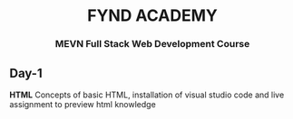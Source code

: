 <!DOCTYPE html>
  <html>
<h1 align="center">FYND ACADEMY
</h1><h3 align='center'>
MEVN Full Stack Web Development Course</h3>
  <h2>Day-1</h2>
  <p>
    <strong>HTML</strong> Concepts of basic HTML, installation of visual studio code and live assignment to preview html knowledge
  </p>
</html>  

